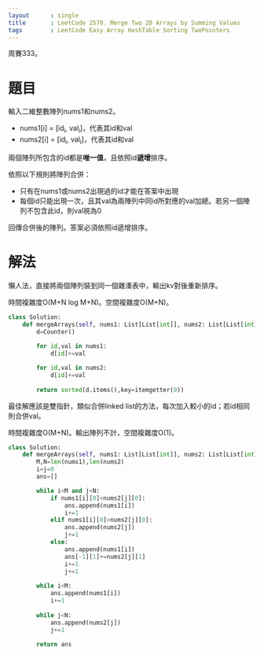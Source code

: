 ```yaml
--- 
layout      : single
title       : LeetCode 2570. Merge Two 2D Arrays by Summing Values
tags        : LeetCode Easy Array HashTable Sorting TwoPointers
---
```

周賽333。

# 題目
輸入二維整數陣列nums1和nums2。  
- nums1[i] = [id<sub>i</sub>, val<sub>i</sub>]，代表其id和val  
- nums2[i] = [id<sub>i</sub>, val<sub>i</sub>]，代表其id和val  

兩個陣列所包含的id都是**唯一值**，且依照id**遞增**排序。  

依照以下規則將陣列合併：  
- 只有在nums1或nums2出現過的id才能在答案中出現  
- 每個id只能出現一次，且其val為兩陣列中同id所對應的val加總。若另一個陣列不包含此id，則val視為0  

回傳合併後的陣列。答案必須依照id遞增排序。  

# 解法
懶人法，直接將兩個陣列裝到同一個雜湊表中，輸出kv對後重新排序。  

時間複雜度O(M+N log M+N)。空間複雜度O(M+N)。  

```python
class Solution:
    def mergeArrays(self, nums1: List[List[int]], nums2: List[List[int]]) -> List[List[int]]:
        d=Counter()
        
        for id,val in nums1:
            d[id]+=val

        for id,val in nums2:
            d[id]+=val
        
        return sorted(d.items(),key=itemgetter(0))
```

最佳解應該是雙指針，類似合併linked list的方法，每次加入較小的id；若id相同則合併val。  

時間複雜度O(M+N)。輸出陣列不計，空間複雜度O(1)。  

```python
class Solution:
    def mergeArrays(self, nums1: List[List[int]], nums2: List[List[int]]) -> List[List[int]]:
        M,N=len(nums1),len(nums2)
        i=j=0
        ans=[]

        while i<M and j<N:
            if nums1[i][0]<nums2[j][0]:
                ans.append(nums1[i])
                i+=1
            elif nums1[i][0]>nums2[j][0]:
                ans.append(nums2[j])
                j+=1
            else:
                ans.append(nums1[i])
                ans[-1][1]+=nums2[j][1]
                i+=1
                j+=1
                
        while i<M:
            ans.append(nums1[i])
            i+=1
        
        while j<N:
            ans.append(nums2[j])
            j+=1
        
        return ans
```